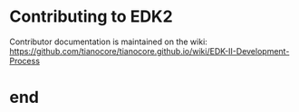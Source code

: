 # Contributing to EDK2

Contributor documentation is maintained on the wiki: https://github.com/tianocore/tianocore.github.io/wiki/EDK-II-Development-Process

# end
